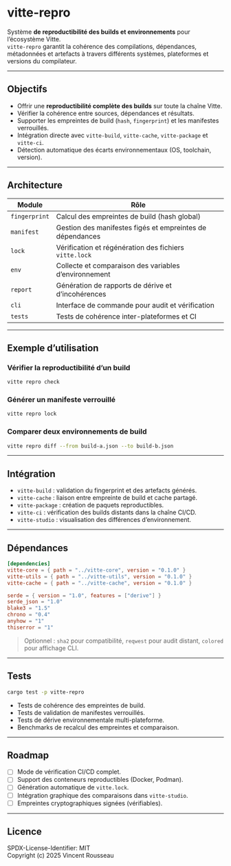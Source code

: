 

# vitte-repro

Système **de reproductibilité des builds et environnements** pour l’écosystème Vitte.  
`vitte-repro` garantit la cohérence des compilations, dépendances, métadonnées et artefacts à travers différents systèmes, plateformes et versions du compilateur.

---

## Objectifs

- Offrir une **reproductibilité complète des builds** sur toute la chaîne Vitte.  
- Vérifier la cohérence entre sources, dépendances et résultats.  
- Supporter les empreintes de build (`hash`, `fingerprint`) et les manifestes verrouillés.  
- Intégration directe avec `vitte-build`, `vitte-cache`, `vitte-package` et `vitte-ci`.  
- Détection automatique des écarts environnementaux (OS, toolchain, version).  

---

## Architecture

| Module        | Rôle |
|---------------|------|
| `fingerprint` | Calcul des empreintes de build (hash global) |
| `manifest`    | Gestion des manifestes figés et empreintes de dépendances |
| `lock`        | Vérification et régénération des fichiers `vitte.lock` |
| `env`         | Collecte et comparaison des variables d’environnement |
| `report`      | Génération de rapports de dérive et d’incohérences |
| `cli`         | Interface de commande pour audit et vérification |
| `tests`       | Tests de cohérence inter-plateformes et CI |

---

## Exemple d’utilisation

### Vérifier la reproductibilité d’un build

```bash
vitte repro check
```

### Générer un manifeste verrouillé

```bash
vitte repro lock
```

### Comparer deux environnements de build

```bash
vitte repro diff --from build-a.json --to build-b.json
```

---

## Intégration

- `vitte-build` : validation du fingerprint et des artefacts générés.  
- `vitte-cache` : liaison entre empreinte de build et cache partagé.  
- `vitte-package` : création de paquets reproductibles.  
- `vitte-ci` : vérification des builds distants dans la chaîne CI/CD.  
- `vitte-studio` : visualisation des différences d’environnement.

---

## Dépendances

```toml
[dependencies]
vitte-core = { path = "../vitte-core", version = "0.1.0" }
vitte-utils = { path = "../vitte-utils", version = "0.1.0" }
vitte-cache = { path = "../vitte-cache", version = "0.1.0" }

serde = { version = "1.0", features = ["derive"] }
serde_json = "1.0"
blake3 = "1.5"
chrono = "0.4"
anyhow = "1"
thiserror = "1"
``` 

> Optionnel : `sha2` pour compatibilité, `reqwest` pour audit distant, `colored` pour affichage CLI.

---

## Tests

```bash
cargo test -p vitte-repro
```

- Tests de cohérence des empreintes de build.  
- Tests de validation de manifestes verrouillés.  
- Tests de dérive environnementale multi-plateforme.  
- Benchmarks de recalcul des empreintes et comparaison.

---

## Roadmap

- [ ] Mode de vérification CI/CD complet.  
- [ ] Support des conteneurs reproductibles (Docker, Podman).  
- [ ] Génération automatique de `vitte.lock`.  
- [ ] Intégration graphique des comparaisons dans `vitte-studio`.  
- [ ] Empreintes cryptographiques signées (vérifiables).

---

## Licence

SPDX-License-Identifier: MIT  
Copyright (c) 2025 Vincent Rousseau